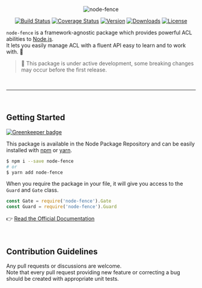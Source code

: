 <p align="center">
  <img alt="node-fence" src="https://cloud.githubusercontent.com/assets/2793951/22829562/7c8aa7c6-efa3-11e6-9e69-11b6c6c7a7b3.png">
</p>

<p align="center">
  <a href="https://travis-ci.org/Slynova-Org/node-fence"><img src="https://img.shields.io/travis/Slynova-Org/node-fence/master.svg?style=flat-square" alt="Build Status"></a>
  <a href="https://coveralls.io/github/Slynova-Org/node-fence?branch=master"><img src="https://img.shields.io/coveralls/Slynova-Org/node-fence/master.svg?style=flat-square" alt="Coverage Status"></a>
  <a href="https://www.npmjs.com/package/node-fence"><img src="https://img.shields.io/npm/v/node-fence.svg?style=flat-square" alt="Version"></a>
  <a href="https://www.npmjs.com/package/node-fence"><img src="https://img.shields.io/npm/dt/node-fence.svg?style=flat-square" alt="Downloads"></a>
  <a href="https://opensource.org/licenses/MIT"><img src="https://img.shields.io/npm/l/node-fence.svg?style=flat-square" alt="License"></a>
</p>

`node-fence` is a framework-agnostic package which provides powerful ACL abilities to [Node.js](https://nodejs.org).<br>
It lets you easily manage ACL with a fluent API easy to learn and to work with. :rocket:

> :pray: This package is under active development, some breaking changes may occur before the first release.

<br>
<hr>
<br>

## Getting Started

[![Greenkeeper badge](https://badges.greenkeeper.io/Slynova-Org/node-fence.svg)](https://greenkeeper.io/)

This package is available in the Node Package Repository and can be easily installed with [npm](https://docs.npmjs.com/getting-started/what-is-npm) or [yarn](https://yarnpkg.com).

```bash
$ npm i --save node-fence
# or
$ yarn add node-fence
```

When you require the package in your file, it will give you access to the `Guard` and `Gate` class.<br>

```javascript
const Gate = require('node-fence').Gate
const Guard = require('node-fence').Guard
```

:point_right: [Read the Official Documentation](https://github.com/Slynova-Org/node-fence/wiki)

<br>

## Contribution Guidelines

Any pull requests or discussions are welcome.<br>
Note that every pull request providing new feature or correcting a bug should be created with appropriate unit tests.
